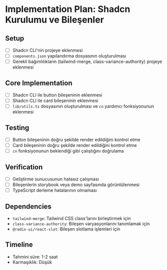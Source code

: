 # Implementation Plan: Shadcn Kurulumu ve Bileşenler

## Setup
- [ ] Shadcn CLI'nin projeye eklenmesi
- [ ] `components.json` yapılandırma dosyasının oluşturulması
- [ ] Gerekli bağımlılıkların (tailwind-merge, class-variance-authority) projeye eklenmesi

## Core Implementation
- [ ] Shadcn CLI ile button bileşeninin eklenmesi
- [ ] Shadcn CLI ile card bileşeninin eklenmesi
- [ ] `lib/utils.ts` dosyasının oluşturulması ve `cn` yardımcı fonksiyonunun eklenmesi

## Testing
- [ ] Button bileşeninin doğru şekilde render edildiğini kontrol etme
- [ ] Card bileşeninin doğru şekilde render edildiğini kontrol etme
- [ ] `cn` fonksiyonunun beklendiği gibi çalıştığını doğrulama

## Verification
- [ ] Geliştirme sunucusunun hatasız çalışması
- [ ] Bileşenlerin storybook veya demo sayfasında görüntülenmesi
- [ ] TypeScript derleme hatalarının olmaması

## Dependencies
- `tailwind-merge`: Tailwind CSS class'larını birleştirmek için
- `class-variance-authority`: Bileşen varyasyonlarını tanımlamak için
- `@radix-ui/react-slot`: Bileşen slotlama işlemleri için

## Timeline
- Tahmini süre: 1-2 saat
- Karmaşıklık: Düşük